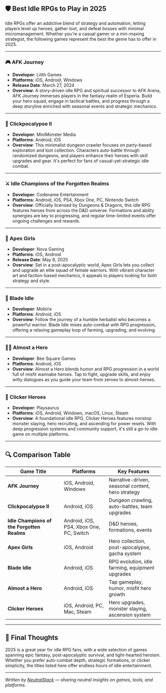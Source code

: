 ## 🛡️ Best Idle RPGs to Play in 2025

Idle RPGs offer an addictive blend of strategy and automation, letting players level up heroes, gather loot, and defeat bosses with minimal micromanagement. Whether you're a casual gamer or a min-maxing strategist, the following games represent the best the genre has to offer in 2025.

---

### 🎮 AFK Journey

- **Developer**: Lilith Games  
- **Platforms**: iOS, Android, Windows  
- **Release Date**: March 27, 2024  
- **Overview**: A story-driven idle RPG and spiritual successor to AFK Arena, AFK Journey immerses players in the fantasy realm of Esperia. Build your hero squad, engage in tactical battles, and progress through a deep storyline enriched with seasonal events and strategic mechanics.  

---

### 🧙 Clickpocalypse II

- **Developer**: MiniMonster Media  
- **Platforms**: Android, iOS  
- **Overview**: This minimalist dungeon crawler focuses on party-based exploration and loot collection. Characters auto-battle through randomized dungeons, and players enhance their heroes with skill upgrades and gear. It's perfect for fans of casual-yet-strategic idle combat.

---

### ⚔️ Idle Champions of the Forgotten Realms

- **Developer**: Codename Entertainment  
- **Platforms**: Android, iOS, PS4, Xbox One, PC, Nintendo Switch  
- **Overview**: Officially licensed by Dungeons & Dragons, this idle RPG features heroes from across the D&D universe. Formations and ability synergies are key to progressing, and regular time-limited events offer ongoing challenges and rewards.

---

### 🐉 Apex Girls

- **Developer**: Nova Gaming  
- **Platforms**: iOS, Android
- **Release Date**: May 8, 2025  
- **Overview**: Set in a post-apocalyptic world, Apex Girls lets you collect and upgrade an elite squad of female warriors. With vibrant character art and faction-based mechanics, it appeals to players looking for both strategy and style.

---

### 🧝 Blade Idle

- **Developer**: Mobirix  
- **Platforms**: Android, iOS  
- **Overview**: Follow the journey of a humble herbalist who becomes a powerful warrior. Blade Idle mixes auto-combat with RPG progression, offering a relaxing gameplay loop of farming, upgrading, and evolving.

---

### 🧙‍♂️ Almost a Hero

- **Developer**: Bee Square Games  
- **Platforms**: Android, iOS  
- **Overview**: Almost a Hero blends humor and RPG progression in a world full of misfit wannabe heroes. Tap to fight, upgrade skills, and enjoy witty dialogues as you guide your team from zeroes to almost-heroes.

---

### 🏹 Clicker Heroes

- **Developer**: Playsaurus  
- **Platforms**: iOS, Android, Windows, macOS, Linux, Steam  
- **Overview**: A foundational idle RPG, Clicker Heroes features nonstop monster slaying, hero recruiting, and ascending for power resets. With deep progression systems and community support, it's still a go-to idle game on multiple platforms.

---

## 🔍 Comparison Table

| Game Title                         | Platforms                        | Key Features                                      |
|------------------------------------|----------------------------------|---------------------------------------------------|
| **AFK Journey**                    | iOS, Android, Windows            | Narrative-driven, seasonal content, hero strategy |
| **Clickpocalypse II**              | Android, iOS                     | Dungeon crawling, auto-battles, team upgrades     |
| **Idle Champions of the Forgotten Realms** | Android, iOS, PS4, Xbox One, PC, Switch | D&D heroes, formations, events                   |
| **Apex Girls**                     | iOS, Android            | Hero collection, post-apocalypse, gacha system   |
| **Blade Idle**                     | Android, iOS                     | RPG evolution, idle farming, equipment upgrades   |
| **Almost a Hero**                  | Android, iOS                     | Tap gameplay, humor, misfit hero growth          |
| **Clicker Heroes**                 | iOS, Android, PC, Mac, Steam     | Hero upgrades, monster slaying, ascension system |

---

## 🎯 Final Thoughts

2025 is a great year for idle RPG fans, with a wide selection of games spanning epic fantasy, post-apocalyptic survival, and light-hearted heroism. Whether you prefer auto-combat depth, strategic formations, or clicker simplicity, the titles listed here offer endless hours of idle entertainment.

---

*Written by [NeutralStack](https://github.com/neutralstack) — sharing neutral insights on games, tools, and platforms.*
